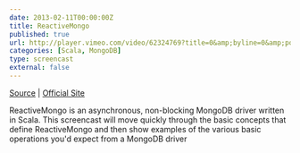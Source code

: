 ```yaml
---
date: 2013-02-11T00:00:00Z
title: ReactiveMongo
published: true
url: http://player.vimeo.com/video/62324769?title=0&amp;byline=0&amp;portrait=0
categories: [Scala, MongoDB]
type: screencast
external: false
---
```

[Source](https://github.com/yobriefcasts/004-reactivemongo) | [Official Site](http://reactivemongo.org)

ReactiveMongo is an asynchronous, non-blocking MongoDB driver written in Scala. This screencast will move quickly through the basic concepts that define ReactiveMongo and then show examples of the various basic operations you'd expect from a MongoDB driver